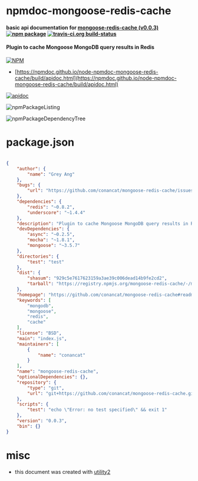 # npmdoc-mongoose-redis-cache

#### basic api documentation for  [mongoose-redis-cache (v0.0.3)](https://github.com/conancat/mongoose-redis-cache#readme)  [![npm package](https://img.shields.io/npm/v/npmdoc-mongoose-redis-cache.svg?style=flat-square)](https://www.npmjs.org/package/npmdoc-mongoose-redis-cache) [![travis-ci.org build-status](https://api.travis-ci.org/npmdoc/node-npmdoc-mongoose-redis-cache.svg)](https://travis-ci.org/npmdoc/node-npmdoc-mongoose-redis-cache)

#### Plugin to cache Mongoose MongoDB query results in Redis

[![NPM](https://nodei.co/npm/mongoose-redis-cache.png?downloads=true&downloadRank=true&stars=true)](https://www.npmjs.com/package/mongoose-redis-cache)

- [https://npmdoc.github.io/node-npmdoc-mongoose-redis-cache/build/apidoc.html](https://npmdoc.github.io/node-npmdoc-mongoose-redis-cache/build/apidoc.html)

[![apidoc](https://npmdoc.github.io/node-npmdoc-mongoose-redis-cache/build/screenCapture.buildCi.browser.%252Ftmp%252Fbuild%252Fapidoc.html.png)](https://npmdoc.github.io/node-npmdoc-mongoose-redis-cache/build/apidoc.html)

![npmPackageListing](https://npmdoc.github.io/node-npmdoc-mongoose-redis-cache/build/screenCapture.npmPackageListing.svg)

![npmPackageDependencyTree](https://npmdoc.github.io/node-npmdoc-mongoose-redis-cache/build/screenCapture.npmPackageDependencyTree.svg)



# package.json

```json

{
    "author": {
        "name": "Grey Ang"
    },
    "bugs": {
        "url": "https://github.com/conancat/mongoose-redis-cache/issues"
    },
    "dependencies": {
        "redis": "~0.8.2",
        "underscore": "~1.4.4"
    },
    "description": "Plugin to cache Mongoose MongoDB query results in Redis",
    "devDependencies": {
        "async": "~0.2.5",
        "mocha": "~1.8.1",
        "mongoose": "~3.5.7"
    },
    "directories": {
        "test": "test"
    },
    "dist": {
        "shasum": "929c5e7617623159a3ae39c006dead14b9fe2cd2",
        "tarball": "https://registry.npmjs.org/mongoose-redis-cache/-/mongoose-redis-cache-0.0.3.tgz"
    },
    "homepage": "https://github.com/conancat/mongoose-redis-cache#readme",
    "keywords": [
        "mongodb",
        "mongoose",
        "redis",
        "cache"
    ],
    "license": "BSD",
    "main": "index.js",
    "maintainers": [
        {
            "name": "conancat"
        }
    ],
    "name": "mongoose-redis-cache",
    "optionalDependencies": {},
    "repository": {
        "type": "git",
        "url": "git+https://github.com/conancat/mongoose-redis-cache.git"
    },
    "scripts": {
        "test": "echo \"Error: no test specified\" && exit 1"
    },
    "version": "0.0.3",
    "bin": {}
}
```



# misc
- this document was created with [utility2](https://github.com/kaizhu256/node-utility2)
